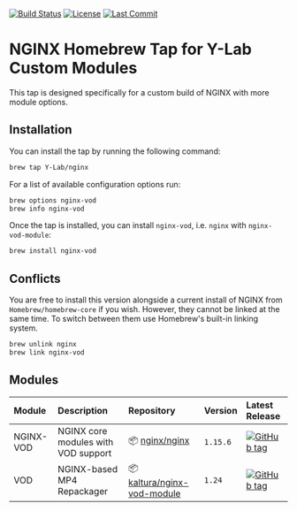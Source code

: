 [![Build Status](https://travis-ci.org/Y-Lab/homebrew-nginx.svg)](https://travis-ci.org/Y-Lab/homebrew-nginx)
[![License](https://img.shields.io/github/license/Y-Lab/homebrew-nginx.svg)](https://github.com/Y-Lab/homebrew-nginx/blob/master/LICENSE)
[![Last Commit](https://img.shields.io/github/last-commit/Y-Lab/homebrew-nginx.svg)](https://github.com/Y-Lab/homebrew-nginx/commits/master)

# NGINX Homebrew Tap for Y-Lab Custom Modules
This tap is designed specifically for a custom build of NGINX with more module options.

## Installation
You can install the tap by running the following command:

```sh
brew tap Y-Lab/nginx
```

For a list of available configuration options run:

```sh
brew options nginx-vod
brew info nginx-vod
```

Once the tap is installed, you can install `nginx-vod`, i.e. `nginx` with `nginx-vod-module`:

```sh
brew install nginx-vod
```

## Conflicts
You are free to install this version alongside a current install of NGINX from `Homebrew/homebrew-core` if you wish. However, they cannot be linked at the same time. To switch between them use Homebrew's built-in linking system.

```sh
brew unlink nginx
brew link nginx-vod
```

## Modules
|Module|Description|Repository|Version|Latest Release|
|:--|:--|:--|:--|:--|
|NGINX-VOD|NGINX core modules with VOD support|:package: [nginx/nginx](https://github.com/nginx/nginx)|`1.15.6`|[![GitHub tag](https://img.shields.io/github/tag/nginx/nginx.svg)](https://github.com/nginx/nginx/releases)|
|VOD|NGINX-based MP4 Repackager|:package: [kaltura/nginx-vod-module](https://github.com/kaltura/nginx-vod-module)|`1.24`|[![GitHub tag](https://img.shields.io/github/tag/kaltura/nginx-vod-module.svg)](https://github.com/kaltura/nginx-vod-module/releases)|
